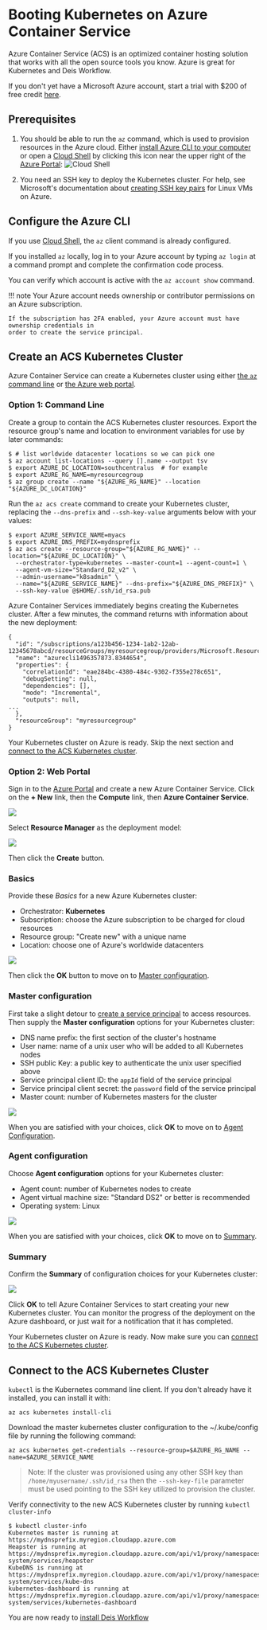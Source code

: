 # Booting Kubernetes on Azure Container Service

Azure Container Service (ACS) is an optimized container hosting solution that works
with all the open source tools you know. Azure is great for Kubernetes and Deis Workflow.

If you don't yet have a Microsoft Azure account, start a trial with $200 of free credit
[here](https://azure.microsoft.com/en-us/free/).

## Prerequisites

1. You should be able to run the `az` command, which is used to provision resources in the Azure
cloud. Either [install Azure CLI to your computer][] or open a [Cloud Shell][] by clicking
this icon near the upper right of the [Azure Portal][]: ![Cloud Shell](images/cloudshell.png)

1. You need an SSH key to deploy the Kubernetes cluster. For help, see Microsoft's documentation
about [creating SSH key pairs][] for Linux VMs on Azure.

## Configure the Azure CLI

If you use [Cloud Shell][], the `az` client command is already configured.

If you installed `az` locally, log in to your Azure account by typing `az login` at a command
prompt and complete the confirmation code process.

You can verify which account is active with the `az account show` command.

!!! note
    Your Azure account needs ownership or contributor permissions on an Azure subscription.

    If the subscription has 2FA enabled, your Azure account must have ownership credentials in
    order to create the service principal.

## Create an ACS Kubernetes Cluster

Azure Container Service can create a Kubernetes cluster using either
[the `az` command line](#option-1-command-line) or [the Azure web portal](#option-2-web-portal).

### Option 1: Command Line

Create a group to contain the ACS Kubernetes cluster resources. Export the resource group's name
and location to environment variables for use by later commands:

```
$ # list worldwide datacenter locations so we can pick one
$ az account list-locations --query [].name --output tsv
$ export AZURE_DC_LOCATION=southcentralus  # for example
$ export AZURE_RG_NAME=myresourcegroup
$ az group create --name "${AZURE_RG_NAME}" --location "${AZURE_DC_LOCATION}"
```

Run the `az acs create` command to create your Kubernetes cluster, replacing the `--dns-prefix`
and `--ssh-key-value` arguments below with your values:

```
$ export AZURE_SERVICE_NAME=myacs
$ export AZURE_DNS_PREFIX=mydnsprefix
$ az acs create --resource-group="${AZURE_RG_NAME}" --location="${AZURE_DC_LOCATION}" \
  --orchestrator-type=kubernetes --master-count=1 --agent-count=1 \
  --agent-vm-size="Standard_D2_v2" \
  --admin-username="k8sadmin" \
  --name="${AZURE_SERVICE_NAME}" --dns-prefix="${AZURE_DNS_PREFIX}" \
  --ssh-key-value @$HOME/.ssh/id_rsa.pub
```

Azure Container Services immediately begins creating the Kubernetes cluster. After a few minutes,
the command returns with information about the new deployment:

```
{
  "id": "/subscriptions/a123b456-1234-1ab2-12ab-12345678abcd/resourceGroups/myresourcegroup/providers/Microsoft.Resources/deployments/azurecli1496357873.8344654",
  "name": "azurecli1496357873.8344654",
  "properties": {
    "correlationId": "eae284bc-4380-484c-9302-f355e278c651",
    "debugSetting": null,
    "dependencies": [],
    "mode": "Incremental",
    "outputs": null,
...
  },
  "resourceGroup": "myresourcegroup"
}
```

Your Kubernetes cluster on Azure is ready. Skip the next section and
[connect to the ACS Kubernetes cluster](#connect-to-the-acs-kubernetes-cluster).

### Option 2: Web Portal

Sign in to the [Azure Portal](https://portal.azure.com) and create a new Azure Container Service.
Click on the **+ New** link, then the **Compute** link, then **Azure Container Service**.

![](images/step1.png)

Select **Resource Manager** as the deployment model:

![](images/step2.png)

Then click the **Create** button.

### Basics

Provide these *Basics* for a new Azure Kubernetes cluster:

- Orchestrator: **Kubernetes**
- Subscription: choose the Azure subscription to be charged for cloud resources
- Resource group: "Create new" with a unique name
- Location: choose one of Azure's worldwide datacenters

![](images/step3.png)

Then click the **OK** button to move on to [Master configuration](#master-configuration).

### Master configuration

First take a slight detour to [create a service principal][] to access resources. Then supply the
**Master configuration** options for your Kubernetes cluster:

- DNS name prefix: the first section of the cluster's hostname
- User name: name of a unix user who will be added to all Kubernetes nodes
- SSH public Key: a public key to authenticate the unix user specified above
- Service principal client ID: the `appId` field of the service principal
- Service principal client secret: the `password` field of the service principal
- Master count: number of Kubernetes masters for the cluster

![](images/step4.png)

When you are satisfied with your choices, click **OK** to move on to
[Agent Configuration](#agent-configuration).

### Agent configuration

Choose **Agent configuration** options for your Kubernetes cluster:

- Agent count: number of Kubernetes nodes to create
- Agent virtual machine size: "Standard DS2" or better is recommended
- Operating system: Linux

![](images/step5.png)

When you are satisfied with your choices, click **OK** to move on to [Summary](#summary).

### Summary

Confirm the **Summary** of configuration choices for your Kubernetes cluster:

![](images/step6.png)

Click **OK** to tell Azure Container Services to start creating your new Kubernetes cluster. You
can monitor the progress of the deployment on the Azure dashboard, or just wait for a
notification that it has completed.

Your Kubernetes cluster on Azure is ready. Now make sure you can
[connect to the ACS Kubernetes cluster](#connect-to-the-acs-kubernetes-cluster).

## Connect to the ACS Kubernetes Cluster

`kubectl` is the Kubernetes command line client.  If you don't already have it installed, you can install it with:

```
az acs kubernetes install-cli
```

Download the master kubernetes cluster configuration to the ~/.kube/config file by running the following command:

```
az acs kubernetes get-credentials --resource-group=$AZURE_RG_NAME --name=$AZURE_SERVICE_NAME
```

 > Note: If the cluster was provisioned using any other SSH key than `/home/myusername/.ssh/id_rsa` then the `--ssh-key-file` parameter must be used pointing to the SSH key utilized to provision the cluster.

Verify connectivity to the new ACS Kubernetes cluster by running `kubectl cluster-info`

```
$ kubectl cluster-info
Kubernetes master is running at https://mydnsprefix.myregion.cloudapp.azure.com
Heapster is running at https://mydnsprefix.myregion.cloudapp.azure.com/api/v1/proxy/namespaces/kube-system/services/heapster
KubeDNS is running at https://mydnsprefix.myregion.cloudapp.azure.com/api/v1/proxy/namespaces/kube-system/services/kube-dns
kubernetes-dashboard is running at https://mydnsprefix.myregion.cloudapp.azure.com/api/v1/proxy/namespaces/kube-system/services/kubernetes-dashboard
```

You are now ready to [install Deis Workflow](install-azure-acs.md)

[Azure Portal]: https://portal.azure.com/
[install Azure CLI to your computer]: https://docs.microsoft.com/en-us/cli/azure/install-azure-cli
[Cloud Shell]: https://azure.microsoft.com/en-us/features/cloud-shell/
[create a service principal]: https://docs.microsoft.com/en-us/azure/container-service/container-service-kubernetes-service-principal
[creating SSH key pairs]: https://docs.microsoft.com/azure/virtual-machines/virtual-machines-linux-mac-create-ssh-keys
